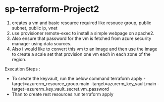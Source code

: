 # sp-terraform-Project2
1. creates a vm and basic resource required like resouce group, public subnet, public ip, vnet 
2. use provisioner remote-exec to install a simple webpage on apache2. 
3. Also ensure that password for the vm is fetched from azure security manager using data sources. 
4. Also i would like to convert this vm to an image and then use the image to create a scale set that provision one vm each in each zone of the region.


Execution Steps : 

- To create the keyvault, run the below command
    terraform apply -target=azurerm_resource_group.main -target=azurerm_key_vault.main -target=azurerm_key_vault_secret.vm_password
- Than to create rest resources run 
    terraform apply
